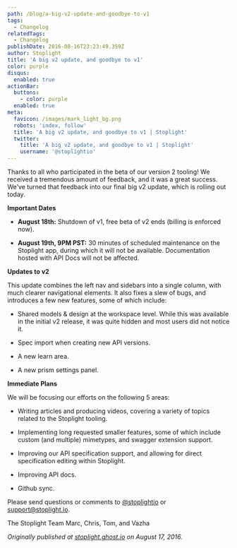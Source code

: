 ```yaml
---
path: /blog/a-big-v2-update-and-goodbye-to-v1
tags:
  - Changelog
relatedTags:
  - Changelog
publishDate: 2016-08-16T23:23:49.359Z
author: Stoplight
title: 'A big v2 update, and goodbye to v1'
color: purple
disqus:
  enabled: true
actionBar:
  buttons:
    - color: purple
  enabled: true
meta:
  favicon: /images/mark_light_bg.png
  robots: 'index, follow'
  title: 'A big v2 update, and goodbye to v1 | Stoplight'
  twitter:
    title: 'A big v2 update, and goodbye to v1 | Stoplight'
    username: '@stoplightio'
---
```

Thanks to all who participated in the beta of our version 2 tooling! We received a tremendous amount of feedback, and it was a great success. We’ve turned that feedback into our final big v2 update, which is rolling out today.

**Important Dates**

* **August 18th:** Shutdown of v1, free beta of v2 ends (billing is enforced now).

* **August 19th, 9PM PST:** 30 minutes of scheduled maintenance on the Stoplight app, during which it will not be available. Documentation hosted with API Docs will not be affected.

**Updates to v2**

This update combines the left nav and sidebars into a single column, with much clearer navigational elements. It also fixes a slew of bugs, and introduces a few new features, some of which include:

* Shared models & design at the workspace level. While this was available in the initial v2 release, it was quite hidden and most users did not notice it.

* Spec import when creating new API versions.

* A new learn area.

* A new prism settings panel.

**Immediate Plans**

We will be focusing our efforts on the following 5 areas:

* Writing articles and producing videos, covering a variety of topics related to the Stoplight tooling.

* Implementing long requested smaller features, some of which include custom (and multiple) mimetypes, and swagger extension support.

* Improving our API specification support, and allowing for direct specification editing within Stoplight.

* Improving API docs.

* Github sync.

Please send questions or comments to [@stoplightio](https://twitter.com/stoplightio) or support@stoplight.io.

The Stoplight Team 
Marc, Chris, Tom, and Vazha

*Originally published at [stoplight.ghost.io](http://stoplight.ghost.io/a-big-v2-update-and-goodbye-to-v1/) on August 17, 2016.*
